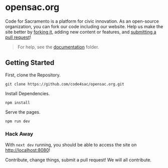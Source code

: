opensac.org
=====================

Code for Sacramento is a platform for civic innovation. As an open-source organization, you can fork our code including our website. Help us make the site better by [forking it](https://help.github.com/articles/fork-a-repo/), adding new content or features, and [submitting a pull request](https://help.github.com/articles/creating-a-pull-request/)!

> For help, see the [documentation](/public/documentation) folder.

## Getting Started

First, clone the Repository.

```shell
git clone https://github.com/code4sac/opensac.org.git
```

Install Dependencies.

```shell
npm install
```

Serve the pages.

```shell
npm run dev
```

### Hack Away

With `next dev` running, you should be able to access the site on [http://localhost:8080](http://localhost:3000)!

Contribute, change things, submit a pull request! We will all contribute.
